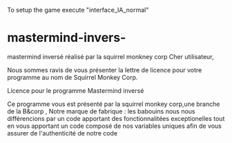 To setup the game execute "interface_IA_normal" 


# mastermind-invers-
mastermind inversé réalisé par la squirrel monkney corp
Cher utilisateur,

Nous sommes ravis de vous présenter la lettre de licence pour votre programme au nom de Squirrel Monkey Corp.



Licence pour le programme Mastermind inversé

Ce programme vous est présenté par la squirrel monkey corp,une branche de la B&corp ,
Notre marque de fabrique : les babouins
nous nous différencions par un code apportant des fonctionnalitées exceptionelles tout en vous apportant un code composé de nos variables uniques afin de vous assurer 
de l'authenticité de notre code 
